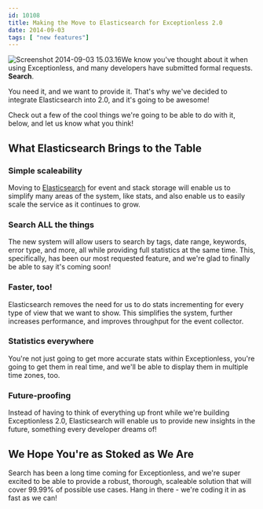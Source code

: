 ```yaml
---
id: 10108
title: Making the Move to Elasticsearch for Exceptionless 2.0
date: 2014-09-03
tags: [ "new features"]
---
```

![Screenshot 2014-09-03 15.03.16](/assets/img/news/Screenshot-2014-09-03-15.03.16.png)We know you've thought about it when using Exceptionless, and many developers have submitted formal requests. **Search**.

You need it, and we want to provide it. That's why we've decided to integrate Elasticsearch into 2.0, and it's going to be awesome!

Check out a few of the cool things we're going to be able to do with it, below, and let us know what you think!<!--more-->

## What Elasticsearch Brings to the Table

### Simple scaleability

Moving to <a title="Elasticsearch" href="http://www.elasticsearch.org/" target="_blank">Elasticsearch</a> for event and stack storage will enable us to simplify many areas of the system, like stats, and also enable us to easily scale the service as it continues to grow.

### Search ALL the things

The new system will allow users to search by tags, date range, keywords, error type, and more, all while providing full statistics at the same time. This, specifically, has been our most requested feature, and we're glad to finally be able to say it's coming soon!

### Faster, too!

Elasticsearch removes the need for us to do stats incrementing for every type of view that we want to show. This simplifies the system, further increases performance, and improves throughput for the event collector.

### Statistics everywhere

You're not just going to get more accurate stats within Exceptionless, you're going to get them in real time, and we'll be able to display them in multiple time zones, too.

### Future-proofing

Instead of having to think of everything up front while we're building Exceptionless 2.0, Elasticsearch will enable us to provide new insights in the future, something every developer dreams of!

## We Hope You're as Stoked as We Are

Search has been a long time coming for Exceptionless, and we're super excited to be able to provide a robust, thorough, scaleable solution that will cover 99.99% of possible use cases. Hang in there - we're coding it in as fast as we can!
